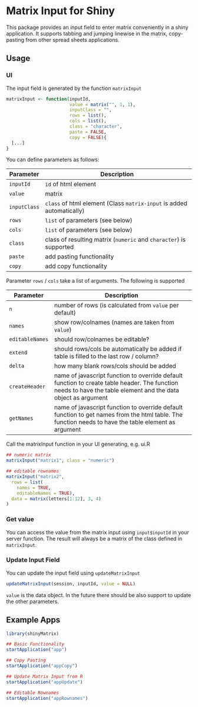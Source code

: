 # Matrix Input for Shiny

This package provides an input field to enter matrix conveniently in a shiny application. It supports tabbing and jumping linewise in the matrix, copy-pasting from other spread sheets applications.

## Usage

### UI

The input field is generated by the function `matrixInput`

```r
matrixInput <- function(inputId,
                        value = matrix("", 1, 1),
                        inputClass = "",
                        rows = list(),
                        cols = list(),
                        class = "character",
                        paste = FALSE,
                        copy = FALSE){
  [...]
}
```
You can define parameters as follows:

| Parameter | Description |
|-|-|
| `inputId` | `id` of html element |
| `value` | matrix |
| `inputClass` | `class` of html element (Class `matrix-input` is added automatically) |
| `rows` | `list` of parameters (see below) |
| `cols` | `list` of parameters (see below) |
| `class` | class of resulting matrix (`numeric` and `character`) is supported |
| `paste` | add pasting functionality |
| `copy` | add copy functionality |

Parameter `rows` / `cols` take a list of arguments. The following is supported

| Parameter | Description |
|-|-|
|`n`| number of rows (is calculated from `value` per default) |
|`names`| show row/colnames (names are taken from `value`)|
|`editableNames`| should row/colnames be editable? |
|`extend`| should rows/cols be automatically be added if table is filled to the last row / column? |
|`delta`| how many blank rows/cols should be added 
|`createHeader`| name of javascript function to override default function to create table header. The function needs to have the table element and the data object as argument
|`getNames`|name of javascript function to override default function to get names from the html table. The function needs to have the table element as argument |

Call the matrixInput function in your UI generating, e.g. ui.R

```r
## numeric matrix
matrixInput("matrix1", class = "numeric")

## editable rownames
matrixInput("matrix2",
  rows = list(
    names = TRUE,
    editableNames = TRUE),
  data = matrix(letters[1:12], 3, 4)
)
```
### Get value

You can access the value from the matrix input using `input$inputId` in your server function. The result will always be a matrix of the class defined in `matrixInput`.


### Update Input Field

You can update the input field using `updateMatrixInput`

```r
updateMatrixInput(session, inputId, value = NULL)
```

`value` is the data object. In the future there should be also support to update the other parameters.

## Example Apps
```r
library(shinyMatrix)

## Basic Functionality
startApplication("app")

## Copy Pasting
startApplication("appCopy")

## Update Matrix Input from R
startApplication("appUpdate")

## Editable Rownames
startApplication("appRownames")
```
